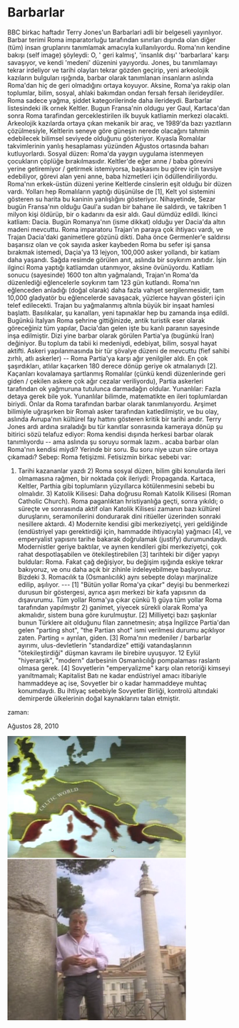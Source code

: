 # Barbarlar
BBC birkac haftadır Terry Jones'un Barbarlari adli bir belgeseli yayınlıyor. Barbar terimi Roma imparatorluğu tarafından sınırları dışında olan diğer (tüm) insan gruplarını tanımlamak amacıyla kullanılıyordu. Roma'nın kendine bakışı (self image) şöyleydi: O, ' geri kalmış', 'insanlık dışı' 'barbarlara' karşı savaşıyor, ve kendi 'medeni' düzenini yayıyordu.  Jones, bu tanımlamayı tekrar irdeliyor ve tarihi olayları tekrar gözden geçirip, yeni arkeolojik kazıların bulguları ışığında, barbar olarak tanımlanan insanların aslında Roma'dan hiç de geri olmadığını ortaya koyuyor. Aksine, Roma'ya rakip olan toplumlar, bilim, sosyal, ahlaki bakımdan ondan fersah fersah ilerideydiler. Roma sadece yağma, şiddet kategorilerinde daha ilerideydi.  Barbarlar listesindeki ilk ornek Keltler. Bugun Fransa'nin oldugu yer Gaul, Kartaca'dan sonra Roma tarafindan gerceklestirilen ilk buyuk katliamin merkezi olacakti.
 Arkeolojik kazılarda ortaya çıkan mekanik bir araç, ve 1989'da bazı yazıtların çözülmesiyle, Keltlerin seneye göre güneşin nerede olacağını tahmin edebilecek bilimsel seviyede olduğunu gösteriyor. Kıyasla Romalılar takvimlerinin yanlış hesaplaması yüzünden Ağustos ortasında baharı kutluyorlardı. Sosyal düzen: Roma'da yaygın uygulama istenmeyen çocukların çöplüğe bırakılmasıdır. Keltler'de eğer anne / baba görevini yerine getiremiyor / getirmek istemiyorsa, başkasını bu görev için tavsiye edebiliyor, görevi alan yeni anne, baba hizmetleri için ödüllendiriliyordu. Roma'nın erkek-üstün düzeni yerine Keltlerde cinslerin eşit olduğu bir düzen vardı.  Yolları hep Romalıların yaptığı düşünülse de [1], Kelt yol sistemini gösteren su harita bu kaninin yanlışlığını gösteriyor.  Nihayetinde, Sezar bugün Fransa'nın olduğu Gaul'a sudan bir bahane ile saldırdı, ve takriben 1 milyon kişi öldürüp, bir o kadarını da esir aldı. Gaul dümdüz edildi.  Ikinci katliam: Dacia.
 Bugün Romanya'nın (isme dikkat) olduğu yer Dacia'da altın madeni mevcuttu. Roma imparatoru Trajan'ın paraya çok ihtiyacı vardı, ve Trajan Dacia'daki ganimetlere gözünü dikti. Daha önce Germenler'e saldırısı başarısız olan ve çok sayıda asker kaybeden Roma bu sefer işi şansa bırakmak istemedi, Daçia'ya 13 lejyon, 100,000 asker yollandı, bir katiam daha yaşandı. Sağda resimde görülen anıt, aslında bir soykırım anıtıdır. İşin ilginci Roma yaptığı katliamdan utanmıyor, aksine övünüyordu. Katliam sonucu (sayesinde) 1600 ton altın yağmalandı, Trajan'ın Roma'da düzenlediği eğlencelerle soykırım tam 123 gün kutlandı. Roma'nın eğlenceden anladığı (doğal olarak) daha fazla vahşet sergilenmesidir, tam 10,000 gladyatör bu eğlencelerde savaşacak, yüzlerce hayvan gösteri için telef edilecekti.  Trajan bu yağmalanmış altınla büyük bir inşaat hamlesi başlattı. Basılıkalar, şu kanalları, yeni tapınaklar hep bu zamanda inşa edildi. Bugünkü İtalyan Roma şehrine gittiğinizde, antik turistik eser olarak göreceğiniz tüm yapılar, Dacia'dan gelen işte bu kanlı paranın sayesinde inşa edilmiştir.  Dizi yine barbar olarak görülen Partia'ya (bugünkü İran) değiniyor. Bu toplum da tabii ki medeniydi, edebiyat, bilim, sosyal hayat aktifti. Askeri yapılanmasında bir tür şövalye düzeni de mevcuttu (fief sahibi zırhlı, atlı askerler) -- Roma Partia'ya karşı ağır yenilgiler aldı. En çok şaşırdıkları, atlılar kaçarken 180 derece dönüp geriye ok atmalarıydı [2]. Kaçanları kovalamaya şartlanmış Romalılar (çünkü kendi düzenlerinde geri giden / çekilen askere çok ağır cezalar veriliyordu), Partia askerleri tarafından ok yağmuruna tutulunca darmadağın oldular.  Yunanlılar: Fazla detaya gerek bile yok. Yunanlılar bilimde, matematikte en ileri toplumlardan biriydi. Onlar da Roma tarafından barbar olarak tanımlanıyordu. Arşimet bilimiyle uğraşırken bir Romalı asker tarafından katledilmiştir, ve bu olay, aslında Avrupa'nın kültürel fay hattını gösteren kritik bir tarihi andır.  Terry Jones ardı ardına sıraladığı bu tür kanıtlar sonrasında kameraya dönüp şu bitirici sözü telafuz ediyor: Roma kendisi dışında herkesi barbar olarak tanımlıyordu -- ama aslında şu soruyu sormak lazım.. acaba barbar olan Roma'nın kendisi miydi?  Yerinde bir soru. Bu soru niye uzun süre ortaya çıkamadı? Sebep: Roma fetişizmi.  Fetisizmin birkac sebebi var:
 1) Tarihi kazananlar yazdı  2)  Roma sosyal düzen, bilim gibi konularda ileri olmamasına rağmen, bir noktada çok ileriydi: Propaganda. Kartaca, Keltler, Parthia gibi toplumların yüzyıllarca kötülenmesini sebebi bu olmalıdır.  3) Katolik Kilisesi: Daha doğrusu Romalı Katolik Kilisesi (Roman Catholic Church). Roma paganlıktan hristiyanlığa geçti, sonra yıkıldı; o süreçte ve sonrasında aktif olan Katolik Kilisesi zamanın bazı kültürel duruşlarını, seramonilerini dondurarak dini ritüeller üzerinden sonraki nesillere aktardı.  4) Modernite kendisi gibi merkeziyetçi, yeri geldiğinde (endüstriyel yapı gerektirdiği için, hammadde ihtiyacıyla) yağmacı [4], ve emperyalist yapısını tarihe bakarak doğrulamak (justify) durumundaydı. Modernistler geriye baktılar, ve aynen kendileri gibi merkeziyetçi, çok rahat despotlaşabilen ve ötekileştirebilen [3] tarihteki bir diğer yapıyı buldular: Roma.  Fakat çağ değişiyor, bu değişim ışığında eskiye tekrar bakıyoruz, ve onu daha açık bir zihinle irdeleyebilmeye başlıyoruz. Bizdeki 3. Romacılık ta (Osmanlıcılık) aynı sebepte dolayı marjinalize edilip, aşılıyor.  ---
 [1] "Bütün yollar Roma'ya çıkar" deyişi bu benmerkezi durusun bir göstergesi, ayrıca aşırı merkezi bir kafa yapısının da dışavurumu. Tüm yollar Roma'ya çıkar çünkü 1) güya tüm yollar Roma tarafından yapılmıştır 2) ganimet, yiyecek sürekli olarak Roma'ya akmalıdır, sistem buna göre kurulmuştur.  [2] Milliyetçi bazı şaşkınlar bunun Türklere ait olduğunu filan zannetmesin; atışa İngilizce Partia'dan gelen "parting shot", "the Partian shot" ismi verilmesi durumu açıklıyor zaten. Parting = ayrılan, giden.  [3] Roma'nın medeniler / barbarlar ayırımı, ulus-devletlerin "standardize" ettiği vatandaşlarının "ötekileştirdiği" düşman kavramı ile birebire uyuşuyor. 12 Eylül "hiyerarşik", "modern" darbesinin Osmanlıcılığı pompalaması raslantı olmasa gerek.  [4] Sovyetlerin "emperyalizme" karşı olan retoriği kimseyi yanıltmamalı; Kapitalist Batı ne kadar endüstriyel amacı itibariyle hammaddeye aç ise, Sovyetler bir o kadar hammaddeye muhtaç konumdaydı. Bu ihtiyaç sebebiyle Sovyetler Birliği, kontrolü altındaki demirperde ülkelerinin doğal kaynaklarını talan etmiştir.







zaman:

Ağustos 28, 2010










![](kelts.png)
![](soykirim-anit.png)
